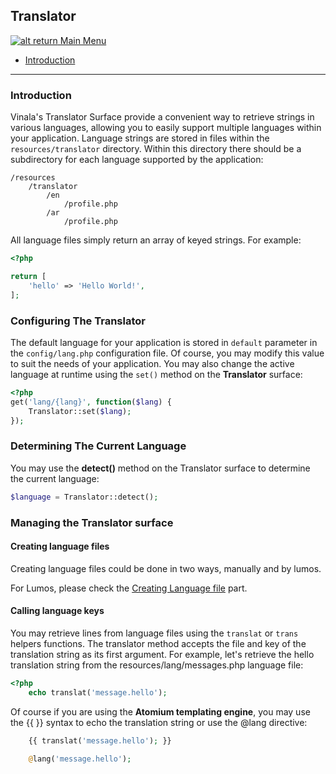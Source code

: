 ## Translator

[![alt return](https://gitlab.com/lighty/Art/raw/master/Resources/signs.png) Main Menu](https://gitlab.com/lighty/Docs/tree/3.3/#index)

- [Introduction](#introduction)

----

### Introduction

Vinala's Translator Surface provide a convenient way to retrieve strings in various languages, allowing you to easily support multiple languages within your application. Language strings are stored in files within the `resources/translator` directory. Within this directory there should be a subdirectory for each language supported by the application:

```
/resources
    /translator
        /en
            /profile.php
        /ar
            /profile.php
```

All language files simply return an array of keyed strings. For example:

```php
<?php

return [
    'hello' => 'Hello World!',
];
```

### Configuring The Translator 

The default language for your application is stored in `default` parameter in the `config/lang.php` configuration file. Of course, you may modify this value to suit the needs of your application. You may also change the active language at runtime using the `set()` method on the **Translator** surface:

```php
<?php 
get('lang/{lang}', function($lang) {
    Translator::set($lang);
});
```

### Determining The Current Language

You may use the **detect()** method on the Translator surface to determine the current language:

```php
$language = Translator::detect();
```

### Managing the Translator surface

#### Creating language files

Creating language files could be done in two ways, manually and by lumos.

For Lumos, please check the [Creating Language file](https://gitlab.com/lighty/Docs/blob/3.3/src/lumos.md#creating-language-file) part.

#### Calling language keys

You may retrieve lines from language files using the `translat` or `trans` helpers functions. The translator method accepts the file and key of the translation string as its first argument. For example, let's retrieve the hello translation string from the resources/lang/messages.php language file:

```php
<?php
    echo translat('message.hello');
```

Of course if you are using the **Atomium templating engine**, you may use the {{ }} syntax to echo the translation string or use the @lang directive:

```php
    {{ translat('message.hello'); }}

    @lang('message.hello');
```
